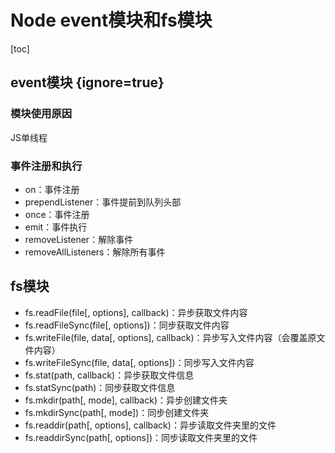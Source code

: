 # Node event模块和fs模块

[toc]

## event模块 {ignore=true}

### 模块使用原因

JS单线程

### 事件注册和执行

- on：事件注册
- prependListener：事件提前到队列头部
- once：事件注册
- emit：事件执行
- removeListener：解除事件
- removeAllListeners：解除所有事件

## fs模块

- fs.readFile(file[, options], callback)：异步获取文件内容
- fs.readFileSync(file[, options])：同步获取文件内容
- fs.writeFile(file, data[, options], callback)：异步写入文件内容（会覆盖原文件内容）
- fs.writeFileSync(file, data[, options])：同步写入文件内容
- fs.stat(path, callback)：异步获取文件信息
- fs.statSync(path)：同步获取文件信息
- fs.mkdir(path[, mode], callback)：异步创建文件夹
- fs.mkdirSync(path[, mode])：同步创建文件夹
- fs.readdir(path[, options], callback)：异步读取文件夹里的文件
- fs.readdirSync(path[, options])：同步读取文件夹里的文件


